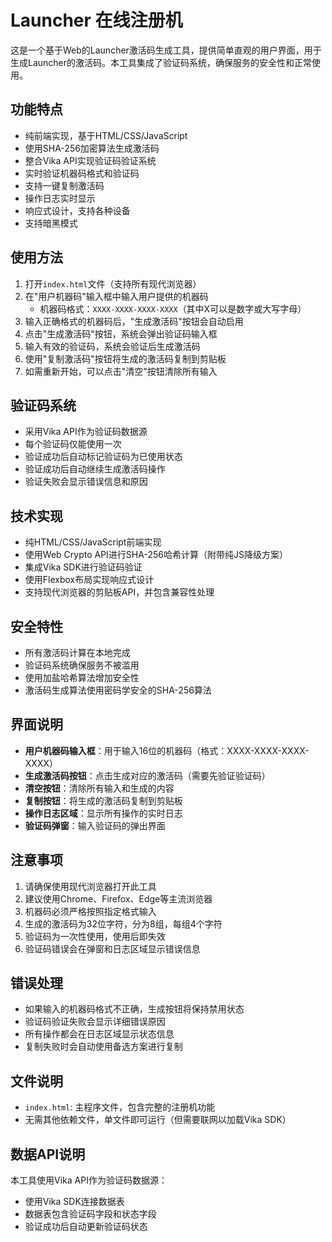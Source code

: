 # Launcher 在线注册机

这是一个基于Web的Launcher激活码生成工具，提供简单直观的用户界面，用于生成Launcher的激活码。本工具集成了验证码系统，确保服务的安全性和正常使用。

## 功能特点

- 纯前端实现，基于HTML/CSS/JavaScript
- 使用SHA-256加密算法生成激活码
- 整合Vika API实现验证码验证系统
- 实时验证机器码格式和验证码
- 支持一键复制激活码
- 操作日志实时显示
- 响应式设计，支持各种设备
- 支持暗黑模式

## 使用方法

1. 打开`index.html`文件（支持所有现代浏览器）
2. 在"用户机器码"输入框中输入用户提供的机器码
   - 机器码格式：`XXXX-XXXX-XXXX-XXXX`（其中X可以是数字或大写字母）
3. 输入正确格式的机器码后，"生成激活码"按钮会自动启用
4. 点击"生成激活码"按钮，系统会弹出验证码输入框
5. 输入有效的验证码，系统会验证后生成激活码
6. 使用"复制激活码"按钮将生成的激活码复制到剪贴板
7. 如需重新开始，可以点击"清空"按钮清除所有输入

## 验证码系统

- 采用Vika API作为验证码数据源
- 每个验证码仅能使用一次
- 验证成功后自动标记验证码为已使用状态
- 验证成功后自动继续生成激活码操作
- 验证失败会显示错误信息和原因

## 技术实现

- 纯HTML/CSS/JavaScript前端实现
- 使用Web Crypto API进行SHA-256哈希计算（附带纯JS降级方案）
- 集成Vika SDK进行验证码验证
- 使用Flexbox布局实现响应式设计
- 支持现代浏览器的剪贴板API，并包含兼容性处理

## 安全特性

- 所有激活码计算在本地完成
- 验证码系统确保服务不被滥用
- 使用加盐哈希算法增加安全性
- 激活码生成算法使用密码学安全的SHA-256算法

## 界面说明

- **用户机器码输入框**：用于输入16位的机器码（格式：XXXX-XXXX-XXXX-XXXX）
- **生成激活码按钮**：点击生成对应的激活码（需要先验证验证码）
- **清空按钮**：清除所有输入和生成的内容
- **复制按钮**：将生成的激活码复制到剪贴板
- **操作日志区域**：显示所有操作的实时日志
- **验证码弹窗**：输入验证码的弹出界面

## 注意事项

1. 请确保使用现代浏览器打开此工具
2. 建议使用Chrome、Firefox、Edge等主流浏览器
3. 机器码必须严格按照指定格式输入
4. 生成的激活码为32位字符，分为8组，每组4个字符
5. 验证码为一次性使用，使用后即失效
6. 验证码错误会在弹窗和日志区域显示错误信息

## 错误处理

- 如果输入的机器码格式不正确，生成按钮将保持禁用状态
- 验证码验证失败会显示详细错误原因
- 所有操作都会在日志区域显示状态信息
- 复制失败时会自动使用备选方案进行复制

## 文件说明

- `index.html`: 主程序文件，包含完整的注册机功能
- 无需其他依赖文件，单文件即可运行（但需要联网以加载Vika SDK）

## 数据API说明

本工具使用Vika API作为验证码数据源：
- 使用Vika SDK连接数据表
- 数据表包含验证码字段和状态字段
- 验证成功后自动更新验证码状态 